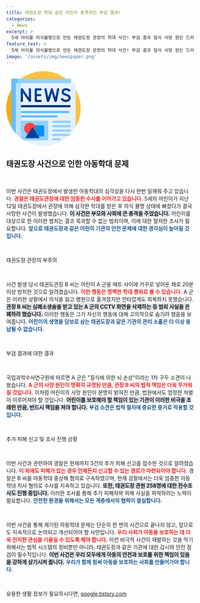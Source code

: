 ```yaml
---
title: 태권도장 학대 숨진 어린이 충격적인 부검 결과!
categories:
  - News
excerpt: >
  5세 아이를 의식불명으로 만든 태권도장 관장의 학대 사건! 부검 결과 질식 사망 원인 드러나고, 피해 접수가 잇따라. 경찰, 관원 전수 조사 착수! 사건의 전말이 궁금하다면 클릭하세요!
feature_text: >
  5세 아이를 의식불명으로 만든 태권도장 관장의 학대 사건! 부검 결과 질식 사망 원인 드러나고, 피해 접수가 잇따라. 경찰, 관원 전수 조사 착수! 사건의 전말이 궁금하다면 클릭하세요!
image: '/assets/img/newspaper.png'
---
```


<p><img src="/assets/img/newspaper.png" alt="kimp 속보" /></p>

<h2 data-ke-size="size26">태권도장 사건으로 인한 아동학대 문제</h2>

<p data-ke-size="size16">&nbsp;</p>

<p>이번 사건은 태권도장에서 발생한 아동학대의 심각성을 다시 한번 일깨워 주고 있습니다. <b><span style="color: #ee2323;">경찰은 태권도관장에 대한 엄중한 수사를 이어가고 있습니다.</span></b> 5세의 어린이가 지난 12일 태권도장에서 관장에 의해 심각한 학대를 받은 후 의식 불명 상태에 빠졌다가 결국 사망한 사건이 발생했습니다. <b><span style="background-color: #21538527;">이 사건은 부모와 사회에 큰 충격을 주었습니다.</span></b> 어린이를 대상으로 한 이러한 범죄는 결코 묵과할 수 없는 범죄이며, 이에 대한 철저한 조사가 필요합니다. <b><span style="color: #1a5490;">앞으로 태권도장과 같은 어린이 기관의 안전 문제에 대한 경각심이 높아질 것입니다.</span></b></p>

<p data-ke-size="size16">&nbsp;</p>

<p>태권도장 관장의 부주의</p>

<p data-ke-size="size16">&nbsp;</p>

<p>사건 발생 당시 태권도관장 B 씨는 어린이 A 군을 매트 사이에 거꾸로 넣어둔 채로 20분 이상 방치한 것으로 알려졌습니다. <b><span style="color: #ee2323;">이런 행동은 명백한 학대 행위로 볼 수 있습니다.</span></b> A 군은 이러한 상황에서 의식을 잃고 병원으로 옮겨졌지만 안타깝게도 회복하지 못했습니다. <b><span style="background-color: #21538527;">관장 B 씨는 심폐소생술을 받고 있는 A 군의 CCTV 화면을 삭제하는 등 범죄 사실을 은폐하려 했습니다.</span></b> 이러한 행동은 그가 자신의 행동에 대해 고의적으로 숨기려 했음을 보여줍니다. <b><span style="color: #1a5490;">어린이의 생명을 담보로 삼는 태권도장과 같은 기관의 관리 소홀은 더 이상 용납될 수 없습니다.</span></b></p>

<p data-ke-size="size16">&nbsp;</p>

<p>부검 결과에 대한 결과</p>

<p data-ke-size="size16">&nbsp;</p>

<p>국립과학수사연구원에 따르면 A 군은 "질식에 의한 뇌 손상"이라는 1차 구두 소견이 나왔습니다. <b><span style="color: #ee2323;">A 군의 사망 원인이 명확히 규명된 만큼, 관장 B 씨의 법적 책임은 더욱 무거워질 것입니다.</span></b> 이처럼 어린이의 사망 원인이 분명히 밝혀진 만큼, 법원에서도 엄정한 처벌이 이루어져야 할 것입니다. <b><span style="background-color: #21538527;">어린이를 보호해야 할 책임이 있는 기관이 이러한 비극을 초래한 만큼, 반드시 책임을 져야 합니다.</span></b> <b><span style="color: #1a5490;">부검 소견은 법적 절차에 중요한 증거로 작용할 것입니다.</span></b></p>

<p data-ke-size="size16">&nbsp;</p>

<p>추가 피해 신고 및 조사 진행 상황</p>

<p data-ke-size="size16">&nbsp;</p>

<p>이번 사건과 관련하여 경찰은 현재까지 3건의 추가 피해 신고를 접수한 것으로 알려졌습니다. <b><span style="color: #ee2323;">이 외에도 피해가 있는 경우 언제든지 신고할 수 있는 경로가 마련되어야 합니다.</span></b> 경찰은 B 씨를 아동학대 중상해 혐의로 구속하였으며, 현재 검찰에서는 더욱 엄중한 아동학대 치사 혐의로 수사를 지속하고 있습니다. <b><span style="background-color: #21538527;">또한, 태권도장 관원 258명에 대한 전수조사도 진행 중입니다.</span></b> 이러한 조사를 통해 추가 피해자와 피해 사실을 파악하려는 노력이 필요합니다. <b><span style="color: #1a5490;">안전한 환경을 위해서는 모든 계층에서의 협력이 절실합니다.</span></b></p>

<p data-ke-size="size16">&nbsp;</p>

<p>이번 사건을 통해 제기된 아동학대 문제는 단순히 한 번의 사건으로 끝나지 않고, 앞으로도 지속적으로 논의되고 개선되어야 할 사안입니다. <b><span style="color: #ee2323;">우리 사회가 아동을 보호하는 데 더욱 진지한 관심을 기울일 수 있도록 해야 합니다.</span></b> 이런 비극적 사건이 재발하는 것을 막기 위해서는 법적 시스템의 정비뿐만 아니라, 태권도장과 같은 기관에 대한 감시와 안전 점검이 필수적입니다. <b><span style="background-color: #21538527;">이번 사건은 우리 모두에게 아동의 안전과 보호를 위한 책임이 있음을 강하게 상기시켜 줍니다.</span></b> <b><span style="color: #1a5490;">우리가 함께 힘써 아동을 보호하는 사회를 만들어가야 합니다.</span></b></p>

<p data-ke-size="size16">&nbsp;</p>
유용한 생활 정보가 필요하시다면, <a href="https://qoogle.tistory.com" rel="dofollow">qoogle.tistory.com</a>


